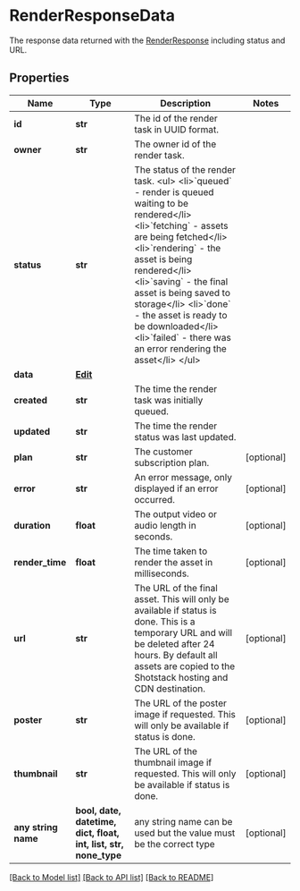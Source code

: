 # RenderResponseData

The response data returned with the [RenderResponse](#tocs_renderresponse) including status and URL.

## Properties
Name | Type | Description | Notes
------------ | ------------- | ------------- | -------------
**id** | **str** | The id of the render task in UUID format. | 
**owner** | **str** | The owner id of the render task. | 
**status** | **str** | The status of the render task. &lt;ul&gt;   &lt;li&gt;&#x60;queued&#x60; - render is queued waiting to be rendered&lt;/li&gt;   &lt;li&gt;&#x60;fetching&#x60; - assets are being fetched&lt;/li&gt;   &lt;li&gt;&#x60;rendering&#x60; - the asset is being rendered&lt;/li&gt;   &lt;li&gt;&#x60;saving&#x60; - the final asset is being saved to storage&lt;/li&gt;   &lt;li&gt;&#x60;done&#x60; - the asset is ready to be downloaded&lt;/li&gt;   &lt;li&gt;&#x60;failed&#x60; - there was an error rendering the asset&lt;/li&gt; &lt;/ul&gt; | 
**data** | [**Edit**](Edit.md) |  | 
**created** | **str** | The time the render task was initially queued. | 
**updated** | **str** | The time the render status was last updated. | 
**plan** | **str** | The customer subscription plan. | [optional] 
**error** | **str** | An error message, only displayed if an error occurred. | [optional] 
**duration** | **float** | The output video or audio length in seconds. | [optional] 
**render_time** | **float** | The time taken to render the asset in milliseconds. | [optional] 
**url** | **str** | The URL of the final asset. This will only be available if status is done. This is a temporary URL and will be deleted after 24 hours. By default all assets are copied to the Shotstack hosting and CDN destination. | [optional] 
**poster** | **str** | The URL of the poster image if requested. This will only be available if status is done. | [optional] 
**thumbnail** | **str** | The URL of the thumbnail image if requested. This will only be available if status is done. | [optional] 
**any string name** | **bool, date, datetime, dict, float, int, list, str, none_type** | any string name can be used but the value must be the correct type | [optional]

[[Back to Model list]](../README.md#documentation-for-models) [[Back to API list]](../README.md#documentation-for-api-endpoints) [[Back to README]](../README.md)


